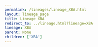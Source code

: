 ```yaml
---
permalink: /lineages/lineage_XBA.html
layout: lineage_page
title: Lineage XBA
redirect_to: ../lineage.html?lineage=XBA
lineage: XBA
parent: None
children: ['XBA']
---
```

